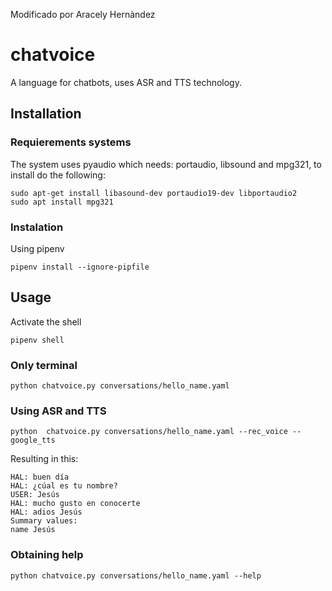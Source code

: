 Modificado por Aracely Hernàndez

# chatvoice

A language for chatbots, uses ASR and TTS technology.


## Installation

### Requierements systems

The system uses pyaudio which needs: portaudio, libsound and mpg321, to install do the following:

    sudo apt-get install libasound-dev portaudio19-dev libportaudio2
    sudo apt install mpg321

### Instalation

Using pipenv

    pipenv install --ignore-pipfile

## Usage

Activate the shell

    pipenv shell


### Only terminal 

    python chatvoice.py conversations/hello_name.yaml

### Using ASR and TTS

    python  chatvoice.py conversations/hello_name.yaml --rec_voice --google_tts

Resulting in this:

    HAL: buen día
    HAL: ¿cúal es tu nombre?
    USER: Jesús
    HAL: mucho gusto en conocerte
    HAL: adios Jesús
    Summary values:
    name Jesús

### Obtaining help

    python chatvoice.py conversations/hello_name.yaml --help
